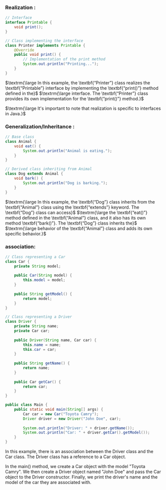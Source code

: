 ### Realization :
```java
// Interface
interface Printable {
    void print();
}

// Class implementing the interface
class Printer implements Printable {
    @Override
    public void print() {
        // Implementation of the print method
        System.out.println("Printing...");
    }
}
```
$\textrm{\large In this example, the \textbf{“Printer”} class realizes the \textbf{“Printable”} interface by implementing the \textbf{“print()”} method defined in the}$  $\textrm{\large interface. The \textbf{“Printer”} class provides its own implementation for the \textbf{“print()”} method.}$

$\textrm{\large It's important to note that realization is specific to interfaces in Java.}$
### Generalization/Inheritance :
```java
// Base class
class Animal {
    void eat() {
        System.out.println("Animal is eating.");
    }
}

// Derived class inheriting from Animal
class Dog extends Animal {
    void bark() {
        System.out.println("Dog is barking.");
    }
}
```
$\textrm{\large In this example, the \textbf{“Dog”} class inherits from the \textbf{“Animal”} class using the \textbf{“extends”} keyword. The \textbf{“Dog”} class can access}$ $\textrm{\large the \textbf{“eat()”} method defined in the \textbf{“Animal”} class, and it also has its own method \textbf{“bark()”}. The \textbf{“Dog”} class inherits the}$ $\textrm{\large behavior of the \textbf{“Animal”} class and adds its own specific behavior.}$

### association:
```java
// Class representing a Car
class Car {
    private String model;
    
    public Car(String model) {
        this.model = model;
    }
    
    public String getModel() {
        return model;
    }
}

// Class representing a Driver
class Driver {
    private String name;
    private Car car;
    
    public Driver(String name, Car car) {
        this.name = name;
        this.car = car;
    }
    
    public String getName() {
        return name;
    }
    
    public Car getCar() {
        return car;
    }
}

public class Main {
    public static void main(String[] args) {
        Car car = new Car("Toyota Camry");
        Driver driver = new Driver("John Doe", car);
        
        System.out.println("Driver: " + driver.getName());
        System.out.println("Car: " + driver.getCar().getModel());
    }
}
```
In this example, there is an association between the Driver class and the Car class. The Driver class has a reference to a Car object.

In the main() method, we create a Car object with the model "Toyota Camry". We then create a Driver object named "John Doe" and pass the Car object to the Driver constructor. Finally, we print the driver's name and the model of the car they are associated with.
